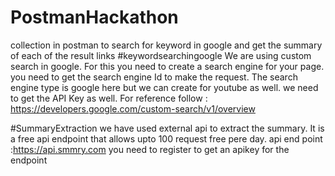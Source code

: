 # PostmanHackathon
collection in postman to search for keyword in google and get the summary of each of the result links 
#keywordsearchingoogle
We are using custom search in google. For this you need to create a search engine for your page. you need to get the search engine Id to make the request. 
The search engine type is google here but we can create for youtube as well.
we need to get the API Key as well. For reference follow :  https://developers.google.com/custom-search/v1/overview 

#SummaryExtraction
 we have used external api to extract the summary. It is a free api endpoint that allows upto 100 request free pere day. api end point :https://api.smmry.com
 you need to register to get an apikey for the endpoint
